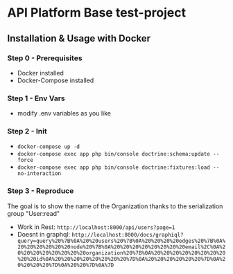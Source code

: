 # API Platform Base test-project

## Installation & Usage with Docker

### Step 0 - Prerequisites
- Docker installed
- Docker-Compose installed

### Step 1 - Env Vars
- modify .env variables as you like

### Step 2 - Init
- `docker-compose up -d`
- `docker-compose exec app php bin/console doctrine:schema:update --force`
- `docker-compose exec app php bin/console doctrine:fixtures:load --no-interaction`

### Step 3 - Reproduce
The goal is to show the name of the Organization thanks to the serialization group "User:read"


- Work in Rest:  `http://localhost:8000/api/users?page=1`
- Doesnt in graphql: `http://localhost:8000/docs/graphiql?query=query%20%7B%0A%20%20users%20%7B%0A%20%20%20%20edges%20%7B%0A%20%20%20%20%20%20node%20%7B%0A%20%20%20%20%20%20%20%20email%2C%0A%20%20%20%20%20%20%20%20organization%20%7B%0A%20%20%20%20%20%20%20%20%20%20id%0A%20%20%20%20%20%20%20%20%7D%0A%20%20%20%20%20%20%7D%0A%20%20%20%20%7D%0A%20%20%7D%0A%7D`